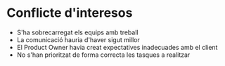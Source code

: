 # Conflicte d'interesos
- S'ha sobrecarregat els equips amb treball
- La comunicació hauria d'haver sigut millor
- El Product Owner havia creat expectatives inadecuades amb el client
- No s'han prioritzat de forma correcta les tasques a realitzar